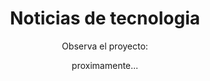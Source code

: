 <h1 align="center"> Noticias de tecnologia </h1>
<p align="center"> Observa el proyecto: </p>
<p align="center"> proximamente... </p>